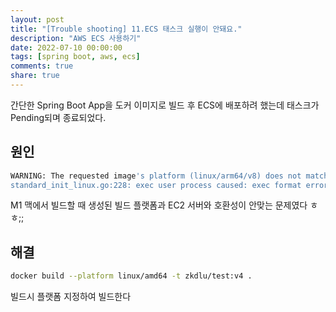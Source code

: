 ```yaml
---
layout: post
title: "[Trouble shooting] 11.ECS 태스크 실행이 안돼요."
description: "AWS ECS 사용하기"
date: 2022-07-10 00:00:00
tags: [spring boot, aws, ecs]
comments: true
share: true
---
```


간단한 Spring Boot App을 도커 이미지로 빌드 후 ECS에 배포하려 했는데 태스크가 Pending되며 종료되었다.


## 원인

```bash
WARNING: The requested image's platform (linux/arm64/v8) does not match the detected host platform (linux/amd64) and no specific platform was requested
standard_init_linux.go:228: exec user process caused: exec format error
```

M1 맥에서 빌드할 때 생성된 빌드 플랫폼과 EC2 서버와 호환성이 안맞는 문제였다 ㅎㅎ;;


## 해결

```bash
docker build --platform linux/amd64 -t zkdlu/test:v4 .
```

빌드시 플랫폼 지정하여 빌드한다